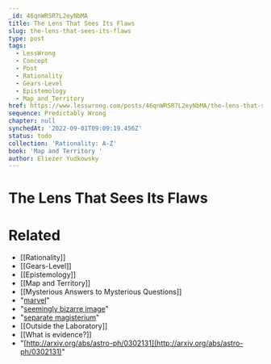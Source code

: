 ```yaml
---
_id: 46qnWRSR7L2eyNbMA
title: The Lens That Sees Its Flaws
slug: the-lens-that-sees-its-flaws
type: post
tags:
  - LessWrong
  - Concept
  - Post
  - Rationality
  - Gears-Level
  - Epistemology
  - Map_and_Territory
href: https://www.lesswrong.com/posts/46qnWRSR7L2eyNbMA/the-lens-that-sees-its-flaws
sequence: Predictably Wrong
chapter: null
synchedAt: '2022-09-01T09:09:19.456Z'
status: todo
collection: 'Rationality: A-Z'
book: 'Map and Territory '
author: Eliezer Yudkowsky
---
```


# The Lens That Sees Its Flaws


# Related

- [[Rationality]]
- [[Gears-Level]]
- [[Epistemology]]
- [[Map and Territory]]
- [[Mysterious Answers to Mysterious Questions]]
- "[marvel](https://www.lesswrong.com/lw/j3/science_as_curiositystopper/)"
- "[seemingly bizarre image](http://www.richrock.com/gifs/optical-illusion-wheels-circles-rotating.png)"
- "[separate magisterium](https://www.lesswrong.com/lw/i8/religions_claim_to_be_nondisprovable/)"
- [[Outside the Laboratory]]
- [[What is evidence?]]
- "[http://arxiv.org/abs/astro-ph/0302131](http://arxiv.org/abs/astro-ph/0302131)"